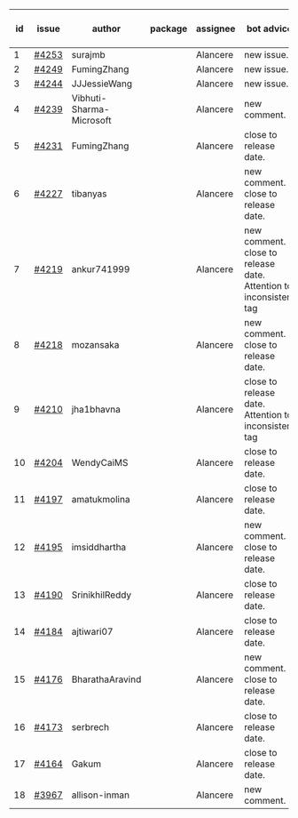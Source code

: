 | id | issue | author | package | assignee | bot advice | created date of issue | target release date | date from target |
| ------ | ------ | ------ | ------ | ------ | ------ | ------ | ------ | :-----: |
| 1 | [#4253](https://github.com/Azure/sdk-release-request/issues/4253) | surajmb |  | Alancere | new issue. | 06-16 | 07-28 |  |
| 2 | [#4249](https://github.com/Azure/sdk-release-request/issues/4249) | FumingZhang |  | Alancere | new issue. | 06-14 | 07-28 |  |
| 3 | [#4244](https://github.com/Azure/sdk-release-request/issues/4244) | JJJessieWang |  | Alancere | new issue. | 06-13 | 07-28 |  |
| 4 | [#4239](https://github.com/Azure/sdk-release-request/issues/4239) | Vibhuti-Sharma-Microsoft |  | Alancere | new comment. | 06-09 | 07-14 |  |
| 5 | [#4231](https://github.com/Azure/sdk-release-request/issues/4231) | FumingZhang |  | Alancere | close to release date.  | 06-09 | 06-23 | 2 |
| 6 | [#4227](https://github.com/Azure/sdk-release-request/issues/4227) | tibanyas |  | Alancere | new comment. close to release date.  | 06-08 | 06-23 | 2 |
| 7 | [#4219](https://github.com/Azure/sdk-release-request/issues/4219) | ankur741999 |  | Alancere | new comment. close to release date.  Attention to inconsistent tag | 05-31 | 06-23 | 2 |
| 8 | [#4218](https://github.com/Azure/sdk-release-request/issues/4218) | mozansaka |  | Alancere | new comment. close to release date.  | 05-30 | 06-23 | 2 |
| 9 | [#4210](https://github.com/Azure/sdk-release-request/issues/4210) | jha1bhavna |  | Alancere | close to release date.  Attention to inconsistent tag | 05-29 | 06-23 | 2 |
| 10 | [#4204](https://github.com/Azure/sdk-release-request/issues/4204) | WendyCaiMS |  | Alancere | close to release date.  | 05-25 | 06-23 | 2 |
| 11 | [#4197](https://github.com/Azure/sdk-release-request/issues/4197) | amatukmolina |  | Alancere | close to release date.  | 05-25 | 06-23 | 2 |
| 12 | [#4195](https://github.com/Azure/sdk-release-request/issues/4195) | imsiddhartha |  | Alancere | new comment. close to release date.  | 05-25 | 06-23 | 2 |
| 13 | [#4190](https://github.com/Azure/sdk-release-request/issues/4190) | SrinikhilReddy |  | Alancere | close to release date.  | 05-23 | 06-23 | 2 |
| 14 | [#4184](https://github.com/Azure/sdk-release-request/issues/4184) | ajtiwari07 |  | Alancere | close to release date.  | 05-22 | 06-23 | 2 |
| 15 | [#4176](https://github.com/Azure/sdk-release-request/issues/4176) | BharathaAravind |  | Alancere | new comment. close to release date.  | 05-18 | 06-23 | 2 |
| 16 | [#4173](https://github.com/Azure/sdk-release-request/issues/4173) | serbrech |  | Alancere | close to release date.  | 05-18 | 06-23 | 2 |
| 17 | [#4164](https://github.com/Azure/sdk-release-request/issues/4164) | Gakum |  | Alancere | close to release date.  | 05-14 | 06-23 | 2 |
| 18 | [#3967](https://github.com/Azure/sdk-release-request/issues/3967) | allison-inman |  | Alancere | new comment. | 03-22 | 04-28 |  |
